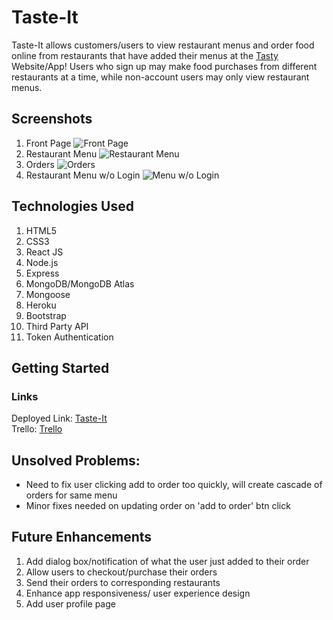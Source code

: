 # Taste-It
Taste-It allows customers/users to view restaurant menus and order food online from restaurants that have added their menus at the [Tasty](https://menunav.herokuapp.com/) Website/App! Users who sign up may make food purchases from different restaurants at a time, while non-account users may only view restaurant menus.


## Screenshots
1. Front Page
![Front Page](https://i.imgur.com/E6nHD8w.png)
2. Restaurant Menu
![Restaurant Menu](https://i.imgur.com/X6sSO4S.png)
3. Orders
![Orders](https://i.imgur.com/zZXxOSR.png)
4. Restaurant Menu w/o Login
![Menu w/o Login](https://i.imgur.com/52KALeF.png)


## Technologies Used
1. HTML5
2. CSS3
3. React JS
4. Node.js
5. Express
6. MongoDB/MongoDB Atlas
7. Mongoose
8. Heroku
9. Bootstrap
10. Third Party API
11. Token Authentication


## Getting Started
### Links
Deployed Link: [Taste-It](https://ec-tasteit.herokuapp.com/)
<br />
Trello: [Trello](https://trello.com/b/w9PC3xgA/full-stack-project)


## Unsolved Problems:
- Need to fix user clicking add to order too quickly, will create cascade of orders for same menu
- Minor fixes needed on updating order on 'add to order' btn click

## Future Enhancements
1. Add dialog box/notification of what the user just added to their order
2. Allow users to checkout/purchase their orders
3. Send their orders to corresponding restaurants
4. Enhance app responsiveness/ user experience design
5. Add user profile page

